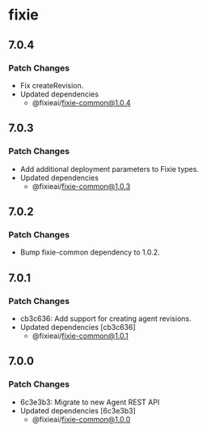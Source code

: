 # fixie

## 7.0.4

### Patch Changes

- Fix createRevision.
- Updated dependencies
  - @fixieai/fixie-common@1.0.4

## 7.0.3

### Patch Changes

- Add additional deployment parameters to Fixie types.
- Updated dependencies
  - @fixieai/fixie-common@1.0.3

## 7.0.2

### Patch Changes

- Bump fixie-common dependency to 1.0.2.

## 7.0.1

### Patch Changes

- cb3c636: Add support for creating agent revisions.
- Updated dependencies [cb3c636]
  - @fixieai/fixie-common@1.0.1

## 7.0.0

### Patch Changes

- 6c3e3b3: Migrate to new Agent REST API
- Updated dependencies [6c3e3b3]
  - @fixieai/fixie-common@1.0.0
